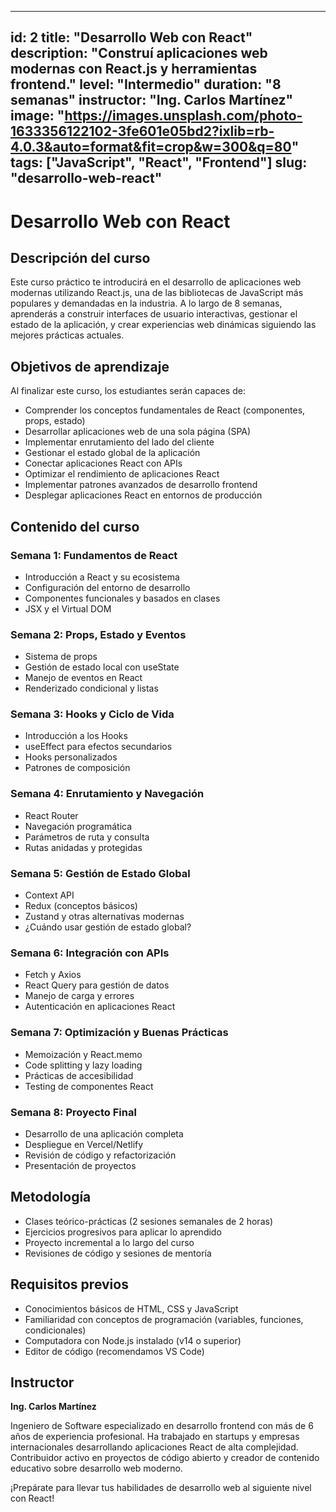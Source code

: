 
---
id: 2
title: "Desarrollo Web con React"
description: "Construí aplicaciones web modernas con React.js y herramientas frontend."
level: "Intermedio"
duration: "8 semanas"
instructor: "Ing. Carlos Martínez"
image: "https://images.unsplash.com/photo-1633356122102-3fe601e05bd2?ixlib=rb-4.0.3&auto=format&fit=crop&w=300&q=80"
tags: ["JavaScript", "React", "Frontend"]
slug: "desarrollo-web-react"
---

# Desarrollo Web con React

## Descripción del curso

Este curso práctico te introducirá en el desarrollo de aplicaciones web modernas utilizando React.js, una de las bibliotecas de JavaScript más populares y demandadas en la industria. A lo largo de 8 semanas, aprenderás a construir interfaces de usuario interactivas, gestionar el estado de la aplicación, y crear experiencias web dinámicas siguiendo las mejores prácticas actuales.

## Objetivos de aprendizaje

Al finalizar este curso, los estudiantes serán capaces de:

- Comprender los conceptos fundamentales de React (componentes, props, estado)
- Desarrollar aplicaciones web de una sola página (SPA)
- Implementar enrutamiento del lado del cliente
- Gestionar el estado global de la aplicación
- Conectar aplicaciones React con APIs
- Optimizar el rendimiento de aplicaciones React
- Implementar patrones avanzados de desarrollo frontend
- Desplegar aplicaciones React en entornos de producción

## Contenido del curso

### Semana 1: Fundamentos de React
- Introducción a React y su ecosistema
- Configuración del entorno de desarrollo
- Componentes funcionales y basados en clases
- JSX y el Virtual DOM

### Semana 2: Props, Estado y Eventos
- Sistema de props
- Gestión de estado local con useState
- Manejo de eventos en React
- Renderizado condicional y listas

### Semana 3: Hooks y Ciclo de Vida
- Introducción a los Hooks
- useEffect para efectos secundarios
- Hooks personalizados
- Patrones de composición

### Semana 4: Enrutamiento y Navegación
- React Router
- Navegación programática
- Parámetros de ruta y consulta
- Rutas anidadas y protegidas

### Semana 5: Gestión de Estado Global
- Context API
- Redux (conceptos básicos)
- Zustand y otras alternativas modernas
- ¿Cuándo usar gestión de estado global?

### Semana 6: Integración con APIs
- Fetch y Axios
- React Query para gestión de datos
- Manejo de carga y errores
- Autenticación en aplicaciones React

### Semana 7: Optimización y Buenas Prácticas
- Memoización y React.memo
- Code splitting y lazy loading
- Prácticas de accesibilidad
- Testing de componentes React

### Semana 8: Proyecto Final
- Desarrollo de una aplicación completa
- Despliegue en Vercel/Netlify
- Revisión de código y refactorización
- Presentación de proyectos

## Metodología

- Clases teórico-prácticas (2 sesiones semanales de 2 horas)
- Ejercicios progresivos para aplicar lo aprendido
- Proyecto incremental a lo largo del curso
- Revisiones de código y sesiones de mentoría

## Requisitos previos

- Conocimientos básicos de HTML, CSS y JavaScript
- Familiaridad con conceptos de programación (variables, funciones, condicionales)
- Computadora con Node.js instalado (v14 o superior)
- Editor de código (recomendamos VS Code)

## Instructor

**Ing. Carlos Martínez**

Ingeniero de Software especializado en desarrollo frontend con más de 6 años de experiencia profesional. Ha trabajado en startups y empresas internacionales desarrollando aplicaciones React de alta complejidad. Contribuidor activo en proyectos de código abierto y creador de contenido educativo sobre desarrollo web moderno.

¡Prepárate para llevar tus habilidades de desarrollo web al siguiente nivel con React!

